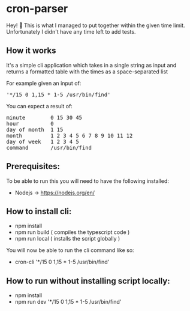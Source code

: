 # cron-parser

Hey! 👋
This is what I managed to put together within the given time limit.
Unfortunately I didn't have any time left to add tests.

## How it works
It's a simple cli application which takes in a single string as input
and returns a formatted table with the times as a space-separated list

For example given an input of: 
<pre>
'*/15 0 1,15 * 1-5 /usr/bin/find'
</pre>

You can expect a result of:

<pre>
minute        0 15 30 45
hour          0
day of month  1 15
month         1 2 3 4 5 6 7 8 9 10 11 12
day of week   1 2 3 4 5
command       /usr/bin/find
</pre>

## Prerequisites:

To be able to run this you will need to have the following installed:

- Nodejs -> https://nodejs.org/en/

## How to install cli:

 - npm install
 - npm run build ( compiles the typescript code )
 - npm run local ( installs the script globally )

You will now be able to run the cli command like so:
 - cron-cli '*/15 0 1,15 * 1-5 /usr/bin/find'

## How to run without installing script locally:

 - npm install
 - npm run dev '*/15 0 1,15 * 1-5 /usr/bin/find'
